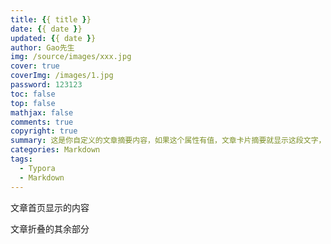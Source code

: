 ```yaml
---
title: {{ title }}
date: {{ date }}
updated: {{ date }}
author: Gao先生
img: /source/images/xxx.jpg
cover: true
coverImg: /images/1.jpg
password: 123123
toc: false
top: false
mathjax: false
comments: true
copyright: true
summary: 这是你自定义的文章摘要内容，如果这个属性有值，文章卡片摘要就显示这段文字，否则程序会自动截取文章的部分内容作为摘要
categories: Markdown
tags:
  - Typora
  - Markdown
---
```


文章首页显示的内容
<!-- more -->
文章折叠的其余部分
